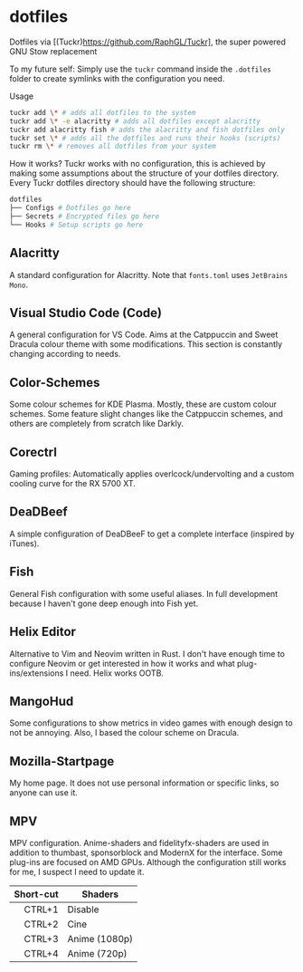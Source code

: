 # dotfiles

Dotfiles via [(Tuckr)https://github.com/RaphGL/Tuckr], the super powered GNU Stow replacement

To my future self:
Simply use the `tuckr` command inside the `.dotfiles` folder to create symlinks with the configuration you need.

Usage

```sh
tuckr add \* # adds all dotfiles to the system
tuckr add \* -e alacritty # adds all dotfiles except alacritty
tuckr add alacritty fish # adds the alacritty and fish dotfiles only
tuckr set \* # adds all the dotfiles and runs their hooks (scripts)
tuckr rm \* # removes all dotfiles from your system
```

How it works?
Tuckr works with no configuration, this is achieved by making some assumptions about the structure of your dotfiles directory. Every Tuckr dotfiles directory should have the following structure:

```sh
dotfiles
├── Configs # Dotfiles go here
├── Secrets # Encrypted files go here
└── Hooks # Setup scripts go here
```

## Alacritty

A standard configuration for Alacritty. Note that `fonts.toml` uses `JetBrains Mono`.

## Visual Studio Code (Code)

A general configuration for VS Code. Aims at the Catppuccin and Sweet Dracula colour theme with some modifications. This section is constantly changing according to needs.

## Color-Schemes

Some colour schemes for KDE Plasma. Mostly, these are custom colour schemes. Some feature slight changes like the Catppuccin schemes, and others are completely from scratch like Darkly.

## Corectrl

Gaming profiles: Automatically applies overlcock/undervolting and a custom cooling curve for the RX 5700 XT.

## DeaDBeef

A simple configuration of DeaDBeeF to get a complete interface (inspired by iTunes).

## Fish

General Fish configuration with some useful aliases. In full development because I haven't gone deep enough into Fish yet.

## Helix Editor

Alternative to Vim and Neovim written in Rust. I don't have enough time to configure Neovim or get interested in how it works and what plug-ins/extensions I need. Helix works OOTB.

## MangoHud

Some configurations to show metrics in video games with enough design to not be annoying. Also, I based the colour scheme on Dracula.

## Mozilla-Startpage

My home page. It does not use personal information or specific links, so anyone can use it.

## MPV

MPV configuration. Anime-shaders and fidelityfx-shaders are used in addition to thumbast, sponsorblock and ModernX for the interface.
Some plug-ins are focused on AMD GPUs. Although the configuration still works for me, I suspect I need to update it.

| Short-cut | Shaders |
|-----:|-----------|
|CTRL+1|Disable|
|CTRL+2|Cine|
|CTRL+3|Anime (1080p)|
|CTRL+4|Anime (720p)|
